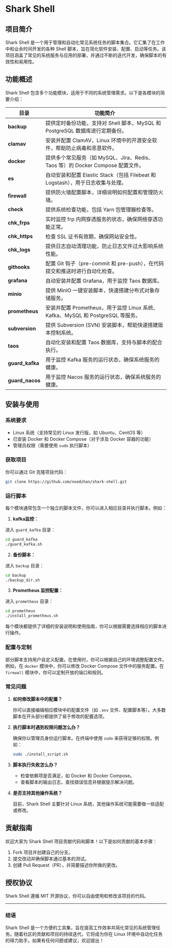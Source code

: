 # Shark Shell

## 项目简介

Shark Shell 是一个用于管理和自动化常见系统任务的脚本集合。它汇集了在工作中和业余时间开发的各种 Shell 脚本，旨在简化软件安装、配置、启动等任务。该项目涵盖了常见的系统服务与应用的部署，并通过不断的迭代开发，确保脚本的有效性和易用性。

## 功能概述

Shark Shell 包含多个功能模块，适用于不同的系统管理需求。以下是各模块的简要介绍：

| 目录                  | 功能简介                                       |
|---------------------|-------------------------------------------|
| **backup**           | 提供定时备份功能，支持对 Shell 脚本、MySQL 和 PostgreSQL 数据库进行定期备份。      |
| **clamav**           | 安装并配置 ClamAV，Linux 环境中的开源安全软件，帮助防止病毒和恶意软件。         |
| **docker**           | 提供多个常见服务（如 MySQL、Jira、Redis、Taos 等）的 Docker Compose 配置文件。 |
| **es**               | 自动安装和配置 Elastic Stack（包括 Filebeat 和 Logstash），用于日志收集与处理。 |
| **firewall**         | 提供防火墙配置脚本，详细说明如何配置和管理防火墙。                               |
| **check**             | 提供系统检查功能，包括 Yarn 包管理器检查等。                           |
| **chk_frps**          | 实时监控 frp 内网穿透服务的状态，确保网络穿透功能正常。                        |
| **chk_https**         | 检查 SSL 证书有效期，确保网站安全性。                                 |
| **chk_logs**          | 提供日志自动清理功能，防止日志文件过大影响系统性能。                         |
| **githooks**         | 配置 Git 钩子（pre-commit 和 pre-push），在代码提交和推送时进行自动化检查。     |
| **grafana**          | 自动安装并配置 Grafana，用于监控 Taos 数据库。                            |
| **minio**            | 提供 MinIO 一键安装脚本，快速搭建分布式对象存储服务。                           |
| **prometheus**       | 安装并配置 Prometheus，用于监控 Linux 系统、Kafka、MySQL 和 PostgreSQL 等服务。 |
| **subversion**       | 提供 Subversion (SVN) 安装脚本，帮助快速搭建版本控制系统。                   |
| **taos**             | 自动化安装和配置 Taos 数据库，支持与脚本的配合执行。                       |
| **guard_kafka**         | 用于监控 Kafka 服务的运行状态，确保系统服务的健康。                   |
| **guard_nacos**         | 用于监控 Nacos 服务的运行状态，确保系统服务的健康。                   |


## 安装与使用

### 系统要求

- Linux 系统（支持常见的 Linux 发行版，如 Ubuntu、CentOS 等）
- 已安装 Docker 和 Docker Compose（对于涉及 Docker 容器的功能）
- 管理员权限（需要使用 `sudo` 执行脚本）

### 获取项目

你可以通过 Git 克隆项目代码：

```bash
git clone https://github.com/noodzhan/shark-shell.git
```

### 运行脚本

每个模块通常包含一个独立的脚本文件，你可以进入相应目录并执行脚本。例如：

1. **kafka监控：**

进入 `guard_kafka` 目录：

```bash
cd guard_kafka
./guard_kafka.sh
```

2. **备份脚本：**

进入 `backup` 目录：

```bash
cd backup
./backup_dir.sh
```

3. **Prometheus 监控配置：**

进入 `prometheus` 目录：

```bash
cd prometheus
./install_prometheus.sh
```

每个模块都提供了详细的安装说明和使用指南，你可以根据需要选择相应的脚本进行操作。

### 配置与定制

部分脚本支持用户自定义配置。在使用时，你可以根据自己的环境调整配置文件。例如，在 `docker` 模块中，你可以修改 Docker Compose 文件中的服务配置。在 `firewall` 模块中，你可以定制开放的端口和规则。

### 常见问题

1. **如何修改脚本中的配置？**

   你可以直接编辑相应模块中的配置文件（如 `.env` 文件、配置脚本等）。大多数脚本在开头部分都提供了易于修改的配置选项。

2. **执行脚本时遇到权限问题怎么办？**

   确保你以管理员身份运行脚本。在终端中使用 `sudo` 来获得足够的权限。例如：

   ```bash
   sudo ./install_script.sh
   ```

3. **脚本执行失败怎么办？**

    - 检查依赖项是否满足，如 Docker 和 Docker Compose。
    - 查看脚本的输出日志，查找错误信息并根据提示解决问题。

4. **是否支持其他操作系统？**

   目前，Shark Shell 主要针对 Linux 系统，其他操作系统可能需要做一些适配或修改。

## 贡献指南

欢迎大家为 Shark Shell 项目贡献代码和脚本！以下是如何贡献的基本步骤：

1. Fork 项目并创建自己的分支。
2. 提交改动并确保脚本通过基本的测试。
3. 创建 Pull Request（PR），并简要描述你所做的更改。

## 授权协议

Shark Shell 遵循 MIT 开源协议，你可以自由使用和修改该项目的代码。

---

### 结语

Shark Shell 是一个方便的工具集，旨在提高工作效率并简化常见的系统管理任务。随着社区的贡献和项目的持续迭代，它将成为你在 Linux 环境中自动化任务的得力助手。如果有任何问题或建议，欢迎提出！